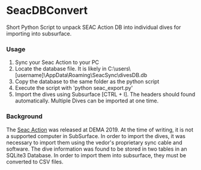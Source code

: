 # SeacDBConvert
Short Python Script to unpack SEAC Action DB into individual dives for importing into subsurface.

### Usage
1) Sync your Seac Action to your PC
2) Locate the database file. It is likely in C:\users\\\[username]\AppData\Roaming\SeacSync\divesDB.db
3) Copy the database to the same folder as the python script
4) Execute the script with 'python seac_export.py'
5) Import the dives using Subsurface [CTRL + I]. The headers should found automatically. Multiple Dives can be imported at one time.


### Background
The [Seac Action](https://seacsub.com/product/action/) was released at DEMA 2019. At the time of writing, it is not a supported computer in SubSurface. In order to import the dives, it was necessary to import them using the vedor's proprietary sync cable and software. The dive information was found to be stored in two tables in an SQLite3 Database. In order to import them into subsurface, they must be converted to CSV files.
